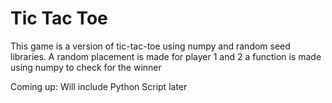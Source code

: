 
# Tic Tac Toe
This game is a version of tic-tac-toe using numpy and random seed libraries.
A random placement is made for player 1 and 2
a function is made using numpy to check for the winner

Coming up: Will include Python Script later